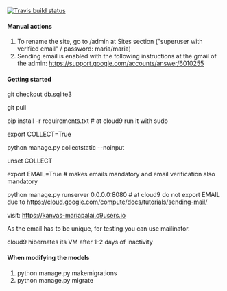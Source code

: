 [![Travis build status](https://travis-ci.org/doctor-said/kanvas.png?branch=master)](https://travis-ci.org/doctor-said/kanvas)

#### Manual actions

1. To rename the site, go to /admin at Sites section ("superuser with verified email" / password: maria/maria)
2. Sending email is enabled with the following instructions at the gmail of the admin:
https://support.google.com/accounts/answer/6010255

#### Getting started

git checkout db.sqlite3

git pull

pip install -r requirements.txt # at cloud9 run it with sudo

export COLLECT=True

python manage.py collectstatic --noinput

unset COLLECT

export EMAIL=True # makes emails mandatory and email verification also mandatory

python manage.py runserver 0.0.0.0:8080 # at cloud9 do not export EMAIL due to https://cloud.google.com/compute/docs/tutorials/sending-mail/

visit: https://kanvas-mariapalai.c9users.io

As the email has to be unique, for testing you can use mailinator.

cloud9 hibernates its VM after 1-2 days of inactivity

#### When modifying the models

1. python manage.py makemigrations
2. python manage.py migrate
